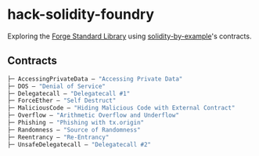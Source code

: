 # hack-solidity-foundry

Exploring the [Forge Standard Library](https://github.com/foundry-rs/forge-std) using [solidity-by-example](https://solidity-by-example.org/)'s contracts.

## Contracts

```ml
├─ AccessingPrivateData — "Accessing Private Data"
├─ DOS — "Denial of Service"
├─ Delegatecall — "Delegatecall #1"
├─ ForceEther — "Self Destruct"
├─ MaliciousCode — "Hiding Malicious Code with External Contract"
├─ Overflow — "Arithmetic Overflow and Underflow"
├─ Phishing — "Phishing with tx.origin"
├─ Randomness — "Source of Randomness"
├─ Reentrancy — "Re-Entrancy"
├─ UnsafeDelegatecall — "Delegatecall #2"
```
